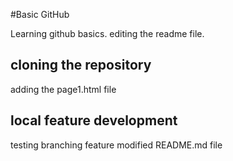 #Basic GitHub

Learning github basics.
editing the readme file.

## cloning the repository

adding the page1.html file


## local feature development
testing branching feature
modified README.md file
